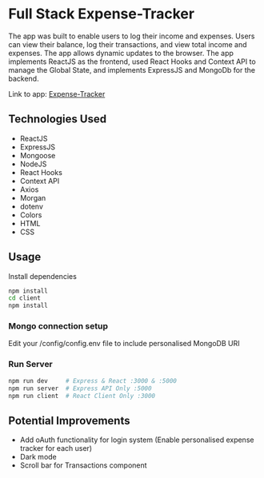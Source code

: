 # Full Stack Expense-Tracker

The app was built to enable users to log their income and expenses. Users can view their balance, log their transactions, and view total income and expenses. The app allows dynamic updates to the browser. The app implements ReactJS as the frontend, used React Hooks and Context API to manage the Global State, and implements ExpressJS and MongoDb for the backend.

Link to app: [Expense-Tracker](https://afternoon-hamlet-18985.herokuapp.com/)

## Technologies Used
* ReactJS
* ExpressJS
* Mongoose
* NodeJS
* React Hooks
* Context API
* Axios
* Morgan
* dotenv
* Colors
* HTML
* CSS

## Usage

Install dependencies

```bash
npm install 
cd client
npm install
```

### Mongo connection setup

Edit your /config/config.env file to include personalised MongoDB URI

### Run Server

```bash
npm run dev     # Express & React :3000 & :5000
npm run server  # Express API Only :5000
npm run client  # React Client Only :3000
```


## Potential Improvements

* Add oAuth functionality for login system (Enable personalised expense tracker for each user)
* Dark mode
* Scroll bar for Transactions component
